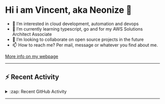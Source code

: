 # Hi i am Vincent, aka Neonize 👋

- 👀 I’m interested in cloud development, automation and devops
- 🌱 I’m currently learning typescript, go and for my AWS Solutions Architect Associate
- 💞️ I’m looking to collaborate on open source projects in the future
- 📫 How to reach me? Per mail, message or whatever you find about me.

[More info on my webpage](https://vmartens.de)

---

## :zap: Recent Activity

<details>
  <summary>:zap: Recent GitHub Activity</summary>
  
<!--START_SECTION:activity-->
<!--END_SECTION:activity-->

</details>

---

<!---
Neonize/Neonize is a ✨ special ✨ repository because its `README.md` (this file) appears on your GitHub profile.
You can click the Preview link to take a look at your changes.
--->
